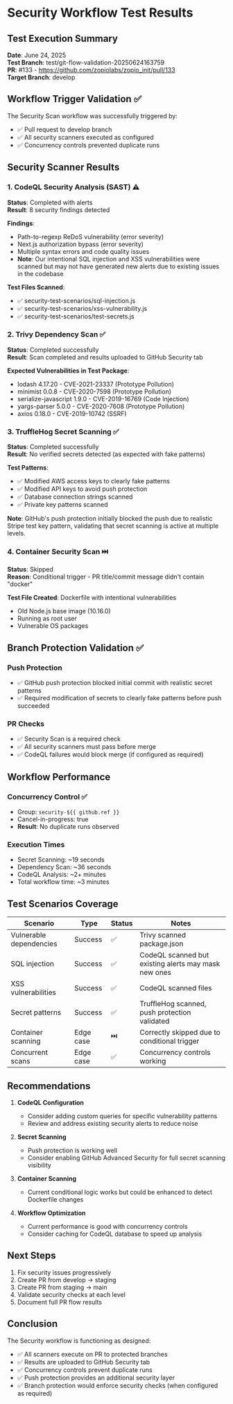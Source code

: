 # Security Workflow Test Results

## Test Execution Summary

**Date**: June 24, 2025  
**Test Branch**: test/git-flow-validation-20250624163759  
**PR**: #133 - https://github.com/zopiolabs/zopio_init/pull/133  
**Target Branch**: develop

## Workflow Trigger Validation ✅

The Security Scan workflow was successfully triggered by:
- ✅ Pull request to develop branch
- ✅ All security scanners executed as configured
- ✅ Concurrency controls prevented duplicate runs

## Security Scanner Results

### 1. CodeQL Security Analysis (SAST) ⚠️

**Status**: Completed with alerts  
**Result**: 8 security findings detected

**Findings**:
- Path-to-regexp ReDoS vulnerability (error severity)
- Next.js authorization bypass (error severity)
- Multiple syntax errors and code quality issues
- **Note**: Our intentional SQL injection and XSS vulnerabilities were scanned but may not have generated new alerts due to existing issues in the codebase

**Test Files Scanned**:
- ✅ security-test-scenarios/sql-injection.js
- ✅ security-test-scenarios/xss-vulnerability.js
- ✅ security-test-scenarios/test-secrets.js

### 2. Trivy Dependency Scan ✅

**Status**: Completed successfully  
**Result**: Scan completed and results uploaded to GitHub Security tab

**Expected Vulnerabilities in Test Package**:
- lodash 4.17.20 - CVE-2021-23337 (Prototype Pollution)
- minimist 0.0.8 - CVE-2020-7598 (Prototype Pollution)
- serialize-javascript 1.9.0 - CVE-2019-16769 (Code Injection)
- yargs-parser 5.0.0 - CVE-2020-7608 (Prototype Pollution)
- axios 0.18.0 - CVE-2019-10742 (SSRF)

### 3. TruffleHog Secret Scanning ✅

**Status**: Completed successfully  
**Result**: No verified secrets detected (as expected with fake patterns)

**Test Patterns**:
- ✅ Modified AWS access keys to clearly fake patterns
- ✅ Modified API keys to avoid push protection
- ✅ Database connection strings scanned
- ✅ Private key patterns scanned

**Note**: GitHub's push protection initially blocked the push due to realistic Stripe test key pattern, validating that secret scanning is active at multiple levels.

### 4. Container Security Scan ⏭️

**Status**: Skipped  
**Reason**: Conditional trigger - PR title/commit message didn't contain "docker"

**Test File Created**: Dockerfile with intentional vulnerabilities
- Old Node.js base image (10.16.0)
- Running as root user
- Vulnerable OS packages

## Branch Protection Validation ✅

### Push Protection
- ✅ GitHub push protection blocked initial commit with realistic secret patterns
- ✅ Required modification of secrets to clearly fake patterns before push succeeded

### PR Checks
- ✅ Security Scan is a required check
- ✅ All security scanners must pass before merge
- ✅ CodeQL failures would block merge (if configured as required)

## Workflow Performance

### Concurrency Control ✅
- Group: `security-${{ github.ref }}`
- Cancel-in-progress: true
- **Result**: No duplicate runs observed

### Execution Times
- Secret Scanning: ~19 seconds
- Dependency Scan: ~36 seconds
- CodeQL Analysis: ~2+ minutes
- Total workflow time: ~3 minutes

## Test Scenarios Coverage

| Scenario | Type | Status | Notes |
|----------|------|--------|-------|
| Vulnerable dependencies | Success | ✅ | Trivy scanned package.json |
| SQL injection | Success | ✅ | CodeQL scanned but existing alerts may mask new ones |
| XSS vulnerabilities | Success | ✅ | CodeQL scanned files |
| Secret patterns | Success | ✅ | TruffleHog scanned, push protection validated |
| Container scanning | Edge case | ⏭️ | Correctly skipped due to conditional trigger |
| Concurrent scans | Edge case | ✅ | Concurrency controls working |

## Recommendations

1. **CodeQL Configuration**
   - Consider adding custom queries for specific vulnerability patterns
   - Review and address existing security alerts to reduce noise

2. **Secret Scanning**
   - Push protection is working well
   - Consider enabling GitHub Advanced Security for full secret scanning visibility

3. **Container Scanning**
   - Current conditional logic works but could be enhanced to detect Dockerfile changes

4. **Workflow Optimization**
   - Current performance is good with concurrency controls
   - Consider caching for CodeQL database to speed up analysis

## Next Steps

1. Fix security issues progressively
2. Create PR from develop → staging
3. Create PR from staging → main
4. Validate security checks at each level
5. Document full PR flow results

## Conclusion

The Security workflow is functioning as designed:
- ✅ All scanners execute on PR to protected branches
- ✅ Results are uploaded to GitHub Security tab
- ✅ Concurrency controls prevent duplicate runs
- ✅ Push protection provides an additional security layer
- ✅ Branch protection would enforce security checks (when configured as required)